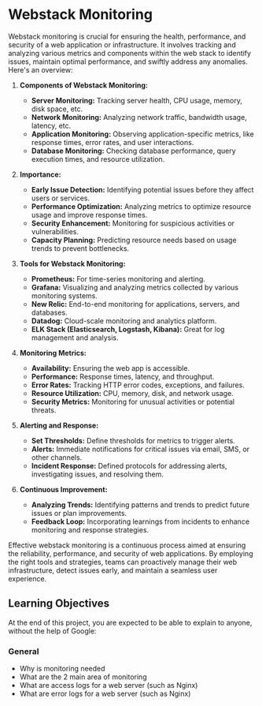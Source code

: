 # Webstack Monitoring


Webstack monitoring is crucial for ensuring the health, performance, and security of a web application or infrastructure. It involves tracking and analyzing various metrics and components within the web stack to identify issues, maintain optimal performance, and swiftly address any anomalies. Here's an overview:

1. **Components of Webstack Monitoring:**
   - **Server Monitoring:** Tracking server health, CPU usage, memory, disk space, etc.
   - **Network Monitoring:** Analyzing network traffic, bandwidth usage, latency, etc.
   - **Application Monitoring:** Observing application-specific metrics, like response times, error rates, and user interactions.
   - **Database Monitoring:** Checking database performance, query execution times, and resource utilization.

2. **Importance:**
   - **Early Issue Detection:** Identifying potential issues before they affect users or services.
   - **Performance Optimization:** Analyzing metrics to optimize resource usage and improve response times.
   - **Security Enhancement:** Monitoring for suspicious activities or vulnerabilities.
   - **Capacity Planning:** Predicting resource needs based on usage trends to prevent bottlenecks.

3. **Tools for Webstack Monitoring:**
   - **Prometheus:** For time-series monitoring and alerting.
   - **Grafana:** Visualizing and analyzing metrics collected by various monitoring systems.
   - **New Relic:** End-to-end monitoring for applications, servers, and databases.
   - **Datadog:** Cloud-scale monitoring and analytics platform.
   - **ELK Stack (Elasticsearch, Logstash, Kibana):** Great for log management and analysis.

4. **Monitoring Metrics:**
   - **Availability:** Ensuring the web app is accessible.
   - **Performance:** Response times, latency, and throughput.
   - **Error Rates:** Tracking HTTP error codes, exceptions, and failures.
   - **Resource Utilization:** CPU, memory, disk, and network usage.
   - **Security Metrics:** Monitoring for unusual activities or potential threats.

5. **Alerting and Response:**
   - **Set Thresholds:** Define thresholds for metrics to trigger alerts.
   - **Alerts:** Immediate notifications for critical issues via email, SMS, or other channels.
   - **Incident Response:** Defined protocols for addressing alerts, investigating issues, and resolving them.

6. **Continuous Improvement:**
   - **Analyzing Trends:** Identifying patterns and trends to predict future issues or plan improvements.
   - **Feedback Loop:** Incorporating learnings from incidents to enhance monitoring and response strategies.

Effective webstack monitoring is a continuous process aimed at ensuring the reliability, performance, and security of web applications. By employing the right tools and strategies, teams can proactively manage their web infrastructure, detect issues early, and maintain a seamless user experience.



## Learning Objectives
At the end of this project, you are expected to be able to explain to anyone, without the help of Google:

### General

+ Why is monitoring needed
+ What are the 2 main area of monitoring
+ What are access logs for a web server (such as Nginx)
+ What are error logs for a web server (such as Nginx)
